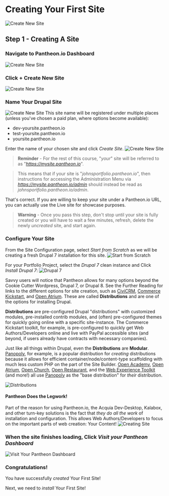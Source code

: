 # Creating Your First Site

![Create New Site](../../images/unit-1-preparing-your-development-environment/creating-a-site/creating-a-site_1.JPG)

## Step 1 - Creating A Site

### Navigate to Pantheon.io Dashboard
![Create New Site](../../images/unit-1-preparing-your-development-environment/creating-a-site/creating-a-site_2.JPG)

### Click **+ Create New Site**
![Create New Site](../../images/unit-1-preparing-your-development-environment/creating-a-site/creating-a-site_1.JPG)

### Name Your Drupal Site
![Create New Site](../../images/unit-1-preparing-your-development-environment/creating-a-site/creating-a-site_3.JPG)
This site name will be registered under multiple places (unless you've chosen a paid plan, where options become available):

* dev-yoursite.pantheon.io
* test-yoursite.pantheon.io
* yoursite.pantheon.io

Enter the name of your chosen site and click *Create Site*.
![Create New Site](../../images/unit-1-preparing-your-development-environment/creating-a-site/creating-a-site_4.JPG)

> **Reminder** - For the rest of this course, "*your*" site will be referred to as "*https://mysite.pantheon.io*".

> This means that if your site is "*johnsportfolio.pantheon.io*", then instructions for accessing the Administration Menu via *https://mysite.pantheon.io/admin* should instead be read as *johnsportfolio.pantheon.io/admin*.

That's correct. If you are willing to keep your site under a Pantheon.io URL, you can actually use the Live site for showcase purposes.

> **Warning** - Once you pass this step, don't stop until your site is fully created or you will have to wait a few minutes, refresh, delete the newly *uncreated* site, and start again.

### Configure Your Site
From the Site Configuration page, select *Start from Scratch* as we will be creating a fresh Drupal 7 installation for this site.
![Start from Scratch](../../images/unit-1-preparing-your-development-environment/creating-a-site/creating-a-site_5.JPG)

For your Portfolio Project, select the *Drupal 7* clean instance and Click *Install Drupal 7*:
![Drupal 7](../../images/unit-1-preparing-your-development-environment/creating-a-site/creating-a-site_5b.JPG)

Savvy users will notice that Pantheon allows for many options beyond the Cookie Cutter Wordpress, Drupal 7, or Drupal 8. See the Further Reading for links to the different options for site creation, such as [CiviCRM](https://civicrm.org/ "CiviCRM"), [Commerce Kickstart](https://drupalcommerce.org/commerce-kickstart-2 "Commerce Kickstart"), and [Open Atrium](http://www.openatrium.com/#!/ "Open Atrium"). These are called **Distributions** and are one of the options for installing Drupal.

**Distributions** are pre-configured Drupal "distributions" with customized modules, pre-installed contrib modules, and (often) pre-configured themes for quickly going online with a specific site-instance. The Commerce Kickstart toolkit, for example, is pre-configured to quickly get Web Authors/Developers online and live with PayPal accessible sites (and beyond, if users already have contracts with necessary companies).

Just like all things within Drupal, even the **Distributions** are **Modular**. [Panopoly](http://drupal.org/project/panopoly "Panopoly"), for example, is a popular distribution for *creating* distributions because it allows for efficient container/node/content-type scaffolding with much less custom PHP on the part of the Site Builder. [Open Academy](https://drupal.org/project/openacademy "Open Academy"), [Open Atrium](http://www.openatrium.com/#!/ "Open Atrium"), [Open Church](https://drupal.org/project/openchurch "Open Church"), [Open Restaurant](https://drupal.org/project/restaurant "Open Restaurant"), and the [Web Experience Toolkit](https://drupal.org/project/wetkit "Web Experience Toolkit") (and more!) all use [Panopoly](http://drupal.org/project/panopoly "Panopoly") as the "base distribution" for *their* distribution.

![Distributions](../../images/unit-1-preparing-your-development-environment/creating-a-site/creating-a-site_5a.JPG)

#### Pantheon Does the Legwork!
Part of the reason for using Pantheon.io, the Acquia Dev-Desktop, Kalabox, and other turn-key solutions is the fact that *they do all the work* of installation and configuration. This allows Web Authors/Developers to focus on the important parts of web creation: Your Content!
![Creating Site](../../images/unit-1-preparing-your-development-environment/creating-a-site/creating-a-site_5c.JPG)

### When the site finishes loading, Click *Visit your Pantheon Dashboard*
![Visit Your Pantheon Dashboard](../../images/unit-1-preparing-your-development-environment/creating-a-site/creating-a-site_6.JPG)


### Congratulations!

You have successfully *created* Your First Site!

Next, we need to *install* Your First Site!
